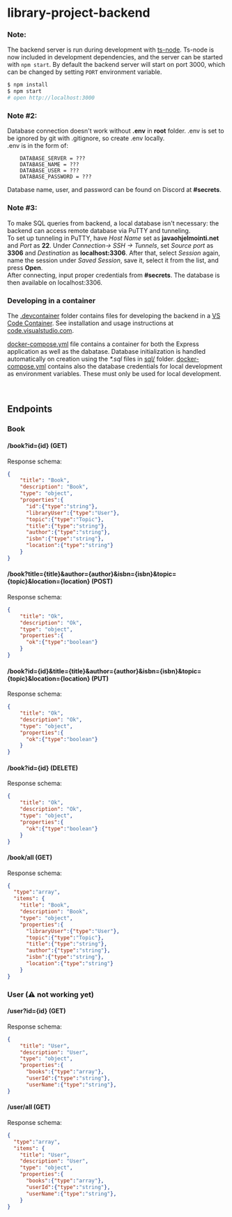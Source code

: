 # library-project-backend

### Note:

The backend server is run during development with [ts-node](https://www.npmjs.com/package/ts-node). Ts-node is now included in development dependencies, and the server can be started with `npm start`. By default the backend server will start on port 3000, which can be changed by setting `PORT` environment variable.

```sh
$ npm install
$ npm start
# open http://localhost:3000
```

### Note #2:

Database connection doesn't work without **.env** in **root** folder. .env is set to be ignored by git with .gitignore, so create .env locally. <br> .env is in the form of: <br>

```
    DATABASE_SERVER = ???
    DATABASE_NAME = ???
    DATABASE_USER = ???
    DATABASE_PASSWORD = ???

```

Database name, user, and password can be found on Discord at **#secrets**.

### Note #3:

To make SQL queries from backend, a local database isn't necessary: the backend can access remote database via PuTTY and tunneling. <br> To set up tunneling in PuTTY, have _Host Name_ set as **javaohjelmointi.net** and _Port_ as **22**. Under _Connection-> SSH -> Tunnels_, set _Source port_ as **3306** and _Destination_ as **localhost:3306**. After that, select _Session_ again, name the session under _Saved Session_, save it, select it from the list, and press **Open**. <br>
After connecting, input proper credentials from **#secrets**. The database is then available on localhost:3306.

### Developing in a container

The [.devcontainer](.devcontainer/) folder contains files for developing the backend in a [VS Code Container](https://code.visualstudio.com/docs/remote/containers). See installation and usage instructions at [code.visualstudio.com](https://code.visualstudio.com/docs/remote/containers).

[docker-compose.yml](.devcontainer/docker-compose.yml) file contains a container for both the Express application as well as the dabatase. Database initialization is handled automatically on creation using the _\*.sql_ files in [sql/](./sql/) folder. [docker-compose.yml](.devcontainer/docker-compose.yml) contains also the database credentials for local development as environment variables. These must only be used for local development.

<br>

## Endpoints

### Book

#### /book?id={id} (GET)

Response schema:

```JSON
{
    "title": "Book",
    "description": "Book",
    "type": "object",
    "properties":{
      "id":{"type":"string"},
      "libraryUser":{"type":"User"},
      "topic":{"type":"Topic"},
      "title":{"type":"string"},
      "author":{"type":"string"},
      "isbn":{"type":"string"},
      "location":{"type":"string"}
    }
}
```

#### /book?title={title}&author={author}&isbn={isbn}&topic={topic}&location={location} (POST)

Response schema:

```JSON
{
    "title": "Ok",
    "description": "Ok",
    "type": "object",
    "properties":{
      "ok":{"type":"boolean"}
    }
}
```

#### /book?id={id}&title={title}&author={author}&isbn={isbn}&topic={topic}&location={location} (PUT)

Response schema:

```JSON
{
    "title": "Ok",
    "description": "Ok",
    "type": "object",
    "properties":{
      "ok":{"type":"boolean"}
    }
}
```

#### /book?id={id} (DELETE)

Response schema:

```JSON
{
    "title": "Ok",
    "description": "Ok",
    "type": "object",
    "properties":{
      "ok":{"type":"boolean"}
    }
}
```

#### /book/all (GET)

Response schema:

```JSON
{
  "type":"array",
  "items": {
    "title": "Book",
    "description": "Book",
    "type": "object",
    "properties":{
      "libraryUser":{"type":"User"},
      "topic":{"type":"Topic"},
      "title":{"type":"string"},
      "author":{"type":"string"},
      "isbn":{"type":"string"},
      "location":{"type":"string"}
    }
}
```

### User **(⚠ not working yet)**

#### /user?id={id} (GET)

Response schema:

```JSON
{
    "title": "User",
    "description": "User",
    "type": "object",
    "properties":{
      "books":{"type":"array"},
      "userId":{"type":"string"},
      "userName":{"type":"string"},
}
```

#### /user/all (GET)

Response schema:

```JSON
{
  "type":"array",
  "items": {
    "title": "User",
    "description": "User",
    "type": "object",
    "properties":{
      "books":{"type":"array"},
      "userId":{"type":"string"},
      "userName":{"type":"string"},
    }
}
```
